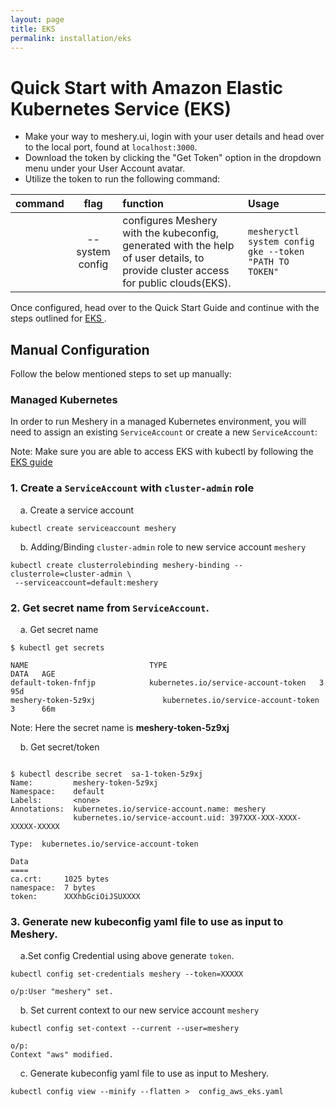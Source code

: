 ```yaml
---
layout: page
title: EKS
permalink: installation/eks
---
```


# Quick Start with Amazon Elastic Kubernetes Service (EKS)

- Make your way to meshery.ui, login with your user details and head over to the local port, found at <code>localhost:3000</code>.
- Download the token by clicking the "Get Token" option in the dropdown menu under your User Account avatar.
- Utilize the token to run the following command:

| command           | flag                | function                                                     | Usage                     |
|:------------------|:-------------------:|:-------------------------------------------------------------|:--------------------------|
|                   | --system config     | configures Meshery with the kubeconfig, generated with the help of user details, to provide cluster access for public clouds(EKS). | `mesheryctl system config gke --token "PATH TO TOKEN"` |

Once configured, head over to the Quick Start Guide and continue with the steps outlined for <a href = "https://github.com/layer5io/meshery/blob/d75b6eec23021a1d8d3a38ec890fb10d44af3a35/docs/pages/installation/eks.md#managed-kubernetes"> EKS </a>.

## **Manual Configuration**

Follow the below mentioned steps to set up manually:

### **Managed Kubernetes**
In order to run Meshery in a managed Kubernetes environment, you will need to assign an existing `ServiceAccount` or create a new `ServiceAccount`:

Note: Make sure you are able to access EKS with kubectl by following the <a href="https://docs.aws.amazon.com/eks/latest/userguide/create-kubeconfig.html" target="_blank"> EKS guide </a>


### 1. Create a `ServiceAccount` with `cluster-admin` role

 &nbsp;&nbsp;&nbsp; a. Create a service account

```
kubectl create serviceaccount meshery
```
&nbsp;&nbsp;&nbsp; b. Adding/Binding `cluster-admin` role to new service account `meshery`

```
kubectl create clusterrolebinding meshery-binding --clusterrole=cluster-admin \
 --serviceaccount=default:meshery
 ```

### 2. Get secret name from `ServiceAccount`.

&nbsp;&nbsp;&nbsp; a. Get secret name

```
$ kubectl get secrets

NAME                           TYPE                                  DATA   AGE
default-token-fnfjp            kubernetes.io/service-account-token   3      95d
meshery-token-5z9xj               kubernetes.io/service-account-token   3      66m

```
Note: Here the secret name is **meshery-token-5z9xj**

&nbsp;&nbsp;&nbsp; b. Get secret/token

```

$ kubectl describe secret  sa-1-token-5z9xj
Name:         meshery-token-5z9xj
Namespace:    default
Labels:       <none>
Annotations:  kubernetes.io/service-account.name: meshery
              kubernetes.io/service-account.uid: 397XXX-XXX-XXXX-XXXXX-XXXXX

Type:  kubernetes.io/service-account-token

Data
====
ca.crt:     1025 bytes
namespace:  7 bytes
token:      XXXhbGciOiJSUXXXX

```


### 3. Generate new kubeconfig yaml file to use as input to Meshery.

&nbsp;&nbsp;&nbsp; a.Set config Credential using above generate `token`.

```
kubectl config set-credentials meshery --token=XXXXX

o/p:User "meshery" set.
```

&nbsp;&nbsp;&nbsp; b. Set current context to our new service account `meshery`

```
kubectl config set-context --current --user=meshery

o/p:
Context "aws" modified.
 ```

 &nbsp;&nbsp;&nbsp; c. Generate kubeconfig yaml file to use as input to Meshery.

 ```
 kubectl config view --minify --flatten >  config_aws_eks.yaml
 ```
